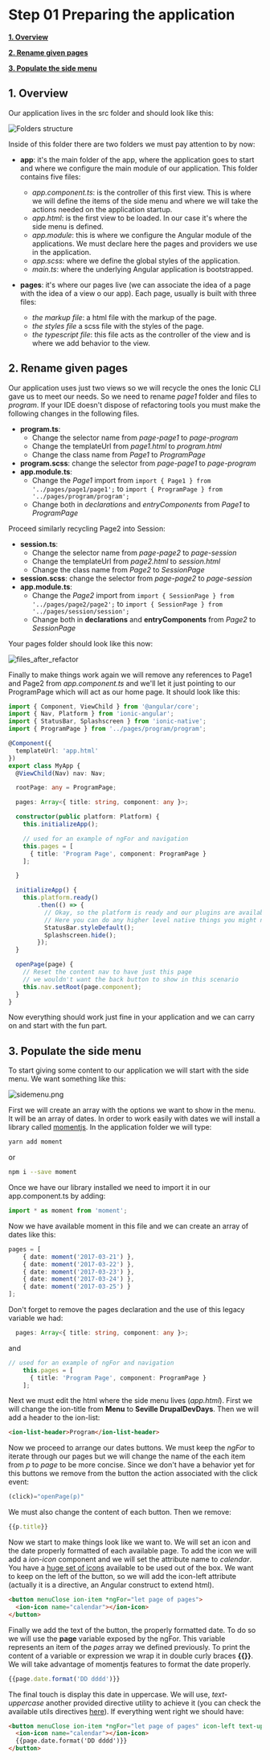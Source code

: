 # Step 01 Preparing the application

[**1. Overview**](#1-overview)

[**2. Rename given pages**](#2-rename-given-pages)

[**3. Populate the side menu**](#3-populate-the-side-menu)

## 1. Overview

Our application lives in the src folder and should look like this:

![Folders structure](./images/folders_structure.png)
 
Inside of this folder there are two folders we must pay attention to by now:


* **app**: it's the main folder of the app, where the application goes to start and where we configure the main module of our application. This folder contains five files:

  * _app.component.ts_: is the controller of this first view. This is where we will define the items of the side menu and where we will take the actions needed on the application startup.
  * _app.html_: is the first view to be loaded. In our case it's where the side menu is defined.
  * _app.module_: this is where we configure the Angular module of the applications. We must declare here the pages and providers we use in the application.
  * _app.scss_: where we define the global styles of the application.
  * _main.ts_: where the underlying Angular application is bootstrapped.

* **pages**: it's where our pages live (we can associate the idea of a page with the idea of a view o our app). Each page, usually is built with three files:
  * _the markup file_: a html file with the markup of the page.
  * _the styles file_ a scss file with the styles of the page.
  * _the typescript file_: this file acts as the controller of the view and is where we add behavior to the view.
  
## 2. Rename given pages

Our application uses just two views so we will recycle the ones the Ionic CLI gave us to meet our needs. So we need to rename _page1_ folder and files to _program_. If your IDE doesn't dispose of refactoring tools you must make the following changes in the following files.

* **program.ts**:  
  * Change the selector name from _page-page1_ to _page-program_
  * Change the templateUrl from _page1.html_ to _program.html_
  * Change the class name from _Page1_ to _ProgramPage_
* **program.scss**: change the selector from _page-page1_ to _page-program_
* **app.module.ts**: 
  * Change the _Page1_ import from ```import { Page1 } from '../pages/page1/page1';``` to ```import { ProgramPage } from '../pages/program/program';```
  * Change both in *declarations* and *entryComponents* from _Page1_ to _ProgramPage_ 
  
Proceed similarly recycling Page2 into Session:

* **session.ts**:  
  * Change the selector name from _page-page2_ to _page-session_
  * Change the templateUrl from _page2.html_ to _session.html_
  * Change the class name from _Page2_ to _SessionPage_
* **session.scss**: change the selector from _page-page2_ to _page-session_
* **app.module.ts**: 
  * Change the _Page2_ import from ```import { SessionPage } from '../pages/page2/page2';``` to ```import { SessionPage } from '../pages/session/session';```
  * Change both in **declarations** and **entryComponents** from _Page2_ to _SessionPage_
   
Your pages folder should look like this now:

![files_after_refactor](./images/files_after_refactor.png)

Finally to make things work again we will remove any references to Page1 and Page2 from _app.component.ts_ and we'll let it just pointing to our ProgramPage which will act as our home page. It should look like this:

```typescript
import { Component, ViewChild } from '@angular/core';
import { Nav, Platform } from 'ionic-angular';
import { StatusBar, Splashscreen } from 'ionic-native';
import { ProgramPage } from '../pages/program/program';

@Component({
  templateUrl: 'app.html'
})
export class MyApp {
  @ViewChild(Nav) nav: Nav;

  rootPage: any = ProgramPage;

  pages: Array<{ title: string, component: any }>;

  constructor(public platform: Platform) {
    this.initializeApp();

    // used for an example of ngFor and navigation
    this.pages = [
      { title: 'Program Page', component: ProgramPage }
    ];

  }

  initializeApp() {
    this.platform.ready()
        .then(() => {
          // Okay, so the platform is ready and our plugins are available.
          // Here you can do any higher level native things you might need.
          StatusBar.styleDefault();
          Splashscreen.hide();
        });
  }

  openPage(page) {
    // Reset the content nav to have just this page
    // we wouldn't want the back button to show in this scenario
    this.nav.setRoot(page.component);
  }
}
```

Now everything should work just fine in your application and we can carry on and start with the fun part.

## 3. Populate the side menu

To start giving some content to our application we will start with the side menu. We want something like this:

![sidemenu.png](./images/sidemenu.png)

First we will create an array with the options we want to show in the menu. It will be an array of dates. In order to work easily with dates we will install a library called [momentjs](https://momentjs.com/). In the application folder we will type:
  
```bash
yarn add moment
```

or

```bash
npm i --save moment
```

Once we have our library installed we need to import it in our app.component.ts by adding:

```typescript
import * as moment from 'moment';
```

Now we have available moment in this file and we can create an array of dates like this:

```typescript
pages = [
    { date: moment('2017-03-21') },
    { date: moment('2017-03-22') },
    { date: moment('2017-03-23') },
    { date: moment('2017-03-24') },
    { date: moment('2017-03-25') }
];
```

Don't forget to remove the pages declaration and the use of this legacy variable we had:

```typescript
  pages: Array<{ title: string, component: any }>;
```

and 

```typescript
// used for an example of ngFor and navigation
    this.pages = [
      { title: 'Program Page', component: ProgramPage }
    ];
```

Next we must edit the html where the side menu lives (_app.html_). First we will change the ion-title from **Menu** to **Seville DrupalDevDays**. Then we will add a header to the ion-list:

```html
<ion-list-header>Program</ion-list-header>
```

Now we proceed to arrange our dates buttons. We must keep the _ngFor_ to iterate through our pages but we will change the name of the each item from _p_ to _page_ to be more concise. Since we don't have a behavior yet for this buttons we remove from the button the action associated with the click event:
  
```typescript
(click)="openPage(p)"
```
  
  We must also change the content of each button. Then we remove:
  
 ```typescript
 {{p.title}}
 ```
 
 Now we start to make things look like we want to. We will set an icon and the date properly formatted of each available page. To add the icon we will add a _ion-icon_ component and we will set the attribute name to _calendar_. You have a [huge set of icons](http://ionicframework.com/docs/v2/ionicons/) available to be used out of the box. We want to keep on the left of the button, so we will add the icon-left attribute (actually it is a directive, an Angular construct to extend html).
  
```html
<button menuClose ion-item *ngFor="let page of pages">
  <ion-icon name="calendar"></ion-icon>
</button>
```

Finally we add the text of the button, the properly formatted date. To do so we will use the **page** variable exposed by the ngFor. This variable represents an item of the _pages_ array we defined previously. To print the content of a variable or expression we wrap it in double curly braces **{{}}**. We will take advantage of momentjs features to format the date properly.

```typescript
{{page.date.format('DD dddd')}}
```

The final touch is display this date in uppercase. We will use, _text-uppercase_ another provided directive utility to achieve it (you can check the available utils directives [here](http://ionicframework.com/docs/v2/theming/css-utilities/)).
If everything went right we should have:
  
```html
<button menuClose ion-item *ngFor="let page of pages" icon-left text-uppercase>
  <ion-icon name="calendar"></ion-icon>
  {{page.date.format('DD dddd')}}
</button>
```

